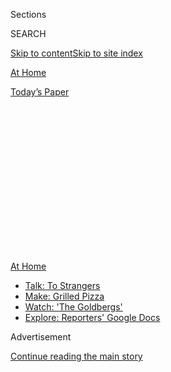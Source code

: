 <div id="app">

<div>

<div>

<div>

<div class="NYTAppHideMasthead css-1q2w90k e1suatyy0">

<div class="section css-ui9rw0 e1suatyy2">

<div class="css-eph4ug er09x8g0">

<div class="css-6n7j50">

</div>

<span class="css-1dv1kvn">Sections</span>

<div class="css-10488qs">

<span class="css-1dv1kvn">SEARCH</span>

</div>

[Skip to content](#site-content)[Skip to site index](#site-index)

</div>

<div id="masthead-section-label" class="css-1wr3we4 eaxe0e00">

[At
Home](https://www.nytimes.com/spotlight/at-home)

</div>

<div class="css-10698na e1huz5gh0">

</div>

</div>

<div id="masthead-bar-one" class="section hasLinks css-15hmgas e1csuq9d3">

<div class="css-uqyvli e1csuq9d0">

</div>

<div class="css-1uqjmks e1csuq9d1">

</div>

<div class="css-9e9ivx">

[](https://myaccount.nytimes.com/auth/login?response_type=cookie&client_id=vi)

</div>

<div class="css-1bvtpon e1csuq9d2">

[Today’s
Paper](https://www.nytimes.com/section/todayspaper)

</div>

</div>

</div>

</div>

<div data-aria-hidden="false">

<div id="site-content" data-role="main">

<div>

<div class="css-1aor85t" style="opacity:0.000000001;z-index:-1;visibility:hidden">

<div class="css-1hqnpie">

<div class="css-epjblv">

<span class="css-17xtcya">[At
Home](/spotlight/at-home)</span><span class="css-x15j1o">|</span><span class="css-fwqvlz">Spend
Time with Shakespeare’s Family and Take a Master Class in
Ballet</span>

</div>

<div class="css-k008qs">

<div class="css-1iwv8en">

<span class="css-18z7m18"></span>

<div>

</div>

</div>

<span class="css-1n6z4y">https://nyti.ms/33dVPcc</span>

<div class="css-1705lsu">

<div class="css-4xjgmj">

<div class="css-4skfbu" data-role="toolbar" data-aria-label="Social Media Share buttons, Save button, and Comments Panel with current comment count" data-testid="share-tools">

  - 
  - 
  - 
  - 
    
    <div class="css-6n7j50">
    
    </div>

  - 

</div>

</div>

</div>

</div>

</div>

</div>

<div id="NYT_TOP_BANNER_REGION" class="css-13pd83m">

<div>

<div id="maps-athome-menu" class="section interactive-content interactive-size-medium css-1edisqu">

<div class="css-17ih8de interactive-body">

<div class="at-home-nav__innerContainer">

<div class="at-home-nav__title">

[At
Home](https://www.nytimes.com/spotlight/at-home?action=click&pgtype=Article&state=default&region=TOP_BANNER&context=at_home_menu)

</div>

  - [Talk: To
    Strangers](https://www.nytimes.com/2020/08/03/well/family/the-benefits-of-talking-to-strangers.html?action=click&pgtype=Article&state=default&region=TOP_BANNER&context=at_home_menu)
  - [Make: Grilled
    Pizza](https://www.nytimes.com/2020/08/01/at-home/coronavirus-make-pizza-on-a-grill.html?action=click&pgtype=Article&state=default&region=TOP_BANNER&context=at_home_menu)
  - [Watch: 'The
    Goldbergs'](https://www.nytimes.com/2020/07/31/arts/television/goldbergs-abc-stream.html?action=click&pgtype=Article&state=default&region=TOP_BANNER&context=at_home_menu)
  - [Explore: Reporters' Google
    Docs](https://www.nytimes.com/interactive/2020/at-home/even-more-reporters-editors-diaries-lists-recommendations.html?action=click&pgtype=Article&state=default&region=TOP_BANNER&context=at_home_menu)

</div>

</div>

</div>

</div>

</div>

<div id="top-wrapper" class="css-1sy8kpn">

<div id="top-slug" class="css-l9onyx">

Advertisement

</div>

[Continue reading the main
story](#after-top)

<div class="ad top-wrapper" style="text-align:center;height:100%;display:block;min-height:250px">

<div id="top" class="place-ad" data-position="top" data-size-key="top">

</div>

</div>

<div id="after-top">

</div>

</div>

<div>

<div id="sponsor-wrapper" class="css-1hyfx7x">

<div id="sponsor-slug" class="css-19vbshk">

Supported by

</div>

[Continue reading the main
story](#after-sponsor)

<div id="sponsor" class="ad sponsor-wrapper" style="text-align:center;height:100%;display:block">

</div>

<div id="after-sponsor">

</div>

</div>

<div class="css-186x18t">

</div>

<div class="css-1vkm6nb ehdk2mb0">

# Spend Time with Shakespeare’s Family and Take a Master Class in Ballet

</div>

As August arrives, you can learn how an author conjured Elizabethan
England and engage your children’s five senses in a mystery
game.

<div class="css-79elbk" data-testid="photoviewer-wrapper">

<div class="css-z3e15g" data-testid="photoviewer-wrapper-hidden">

</div>

<div class="css-1a48zt4 ehw59r15" data-testid="photoviewer-children">

![<span class="css-cnj6d5 e1z0qqy90" itemprop="copyrightHolder"><span class="css-1ly73wi e1tej78p0">Credit...</span><span><span>Jackson
Gibbs</span></span></span>](https://static01.nyt.com/images/2020/08/02/multimedia/02AH-calendar2-illo-web/02AH-calendar2-illo-web-articleLarge.jpg?quality=75&auto=webp&disable=upscale)

</div>

</div>

<div class="css-18e8msd">

<div class="css-vp77d3 epjyd6m0">

<div class="css-1baulvz">

By [<span class="css-1baulvz" itemprop="name">Adriana
Balsamo</span>](https://www.nytimes.com/by/adriana-balsamo) and
[<span class="css-1baulvz last-byline" itemprop="name">Hilary
Moss</span>](https://www.nytimes.com/by/hilary-moss)

</div>

</div>

  - 
    
    <div class="css-ld3wwf e16638kd2">
    
    Aug. 1,
    2020
    
    </div>

  - 
    
    <div class="css-4xjgmj">
    
    <div class="css-d8bdto" data-role="toolbar" data-aria-label="Social Media Share buttons, Save button, and Comments Panel with current comment count" data-testid="share-tools">
    
      - 
      - 
      - 
      - 
        
        <div class="css-6n7j50">
        
        </div>
    
      - 
    
    </div>
    
    </div>

</div>

</div>

<div class="section meteredContent css-1r7ky0e" name="articleBody" itemprop="articleBody">

<div class="css-1fanzo5 StoryBodyCompanionColumn">

<div class="css-53u6y8">

*Here is a sampling of the week’s events and how to tune in (all times
are Eastern). Note that events are subject to change after publication.*

-----

## Monday

The **multimedia artist** **[Tony
Oursler](https://www.nytimes.com/2015/06/09/t-magazine/tony-oursler-home-studio-tour.html)**
explores how technology touches humanity through pieces that blend
video, painting and collage. In his mesmerizing exhibition **“Magical
Variations,”** on Lehmann Maupin gallery’s website, Mr. Oursler wraps in
everything from 5G conspiracy theories to “The Legend of Sleepy
Hollow.”  
  
**When** Through Aug. 16  
**Where**
[lehmannmaupin.com](https://www.lehmannmaupin.com/viewing-room/tony-oursler)  
  
**Travel back to Elizabethan England** as the Black Death sets in, with
Maggie O’Farrell, the author of
“**[Hamnet](https://www.nytimes.com/2020/07/17/books/review/hamnet-maggie-ofarrell.html)**”
— one of The New York Times’s [books to watch
for](https://www.nytimes.com/2020/06/24/books/new-july-books.html) this
month. Ms. O’Farrell discusses her novel, in which she imagines the
inner workings of William Shakespeare’s family, at a virtual event held
by Politics and Prose, a bookstore in Washington, D.C.  
  
**When** 5 p.m.  
**Where**
[politics-prose.com/event](https://www.politics-prose.com/event/book/pp-live-maggie-ofarrell-hamnet-in-conversation-amity-gaige)

-----

</div>

</div>

<div class="css-1fanzo5 StoryBodyCompanionColumn">

<div class="css-53u6y8">

## Tuesday

Ponder the complexities and consequences of social interactions with the
author and podcast host **Malcolm Gladwell**. His most recent book,
“**Talking to Strangers,**” dives<span class="css-8l6xbc evw5hdy0">
</span>into the topic of first impressions — [which, he argues, are
often full of
misunderstandings](https://www.nytimes.com/2019/08/30/business/malcolm-gladwell-talking-to-strangers.html)—
and examines the ripple effect they have on society. Oliver Burkeman, a
columnist for The Guardian, joins Mr. Gladwell in conversation. Tickets
start at about $6.  
  
**When** 1:30 p.m.  
**Where**
[membership.theguardian.com/events](https://membership.theguardian.com/events)

-----

## Wednesday

As part of a celebration for its 50th anniversary, the **** **[Ballet
Hispánico](https://www.nytimes.com/2019/11/24/arts/dance/ballet-hispanico-review.html)**
**** dance company releases archival footage of “Cada Noche … Tango,”
choreographed by Graciela Daniele and performed in 1992. The piece was
inspired by Buenos Aires’s passionate underground nightlife from the
1920s and ’30s. The performance is followed by a talk with Eduardo
Vilaro, Ballet Hispánico’s artistic director and chief executive, and
some of the dancers.  
  
**When** 7 p.m.  
**Where**
[ballethispanico.org/bunidos/watch-party](http://r20.rs6.net/tn.jsp?f=001_OFfEphF10YZ0-xbGzNCumLortXyKLcRheOhwr0XLWtvahF7bSg32WekAkesfMsmNiMlfbgkcfdvMW9kj5G5jo6vqo9r4Q_2KntBZsbwGWrT4V4mfOq6iRLIGwqAaR35sRgWiaFm__ou0GAnhiJIJhvAOkwN-Aef-v_jr14ojl6dyO1I3g6Oje3wSlCUlVf5p5r2vUqCg11WNXY5jri_NA==&c=kJatXI4cJaEJSfIoW6aZUvG23ITP-YMH-FZGBLLT4aZqaYX8iL1bGg==&ch=jtv5g6Fw5AS-c0CZDIngHS4580VSgllMogfK8wt_zmrBMvScABCZyA==)

-----

## Thursday

**Listen to**, and learn about, **the Stonehill Recordings** made in
1948 by Ben Stonehill, a collector of folklore. He cataloged more than
1,000 songs from refugees of the Holocaust who, at the time, were living
at the Hotel Marseilles on New York’s Upper West Side. Miriam Isaacs, a
Yiddish scholar, explains more of the back story and the musician
Vladimir Fridman performs at an online program hosted by the Museum of
Jewish Heritage in Manhattan.

</div>

</div>

<div class="css-1fanzo5 StoryBodyCompanionColumn">

<div class="css-53u6y8">

**When** 2 p.m.  
**Where**
[mjhnyc.org/events](https://mjhnyc.org/events/survivor-songs-amazing-stonehill-recordings/)

**Unleash your inner writer** with the award-winning author ****
**[Curtis
Sittenfeld](https://www.nytimes.com/2020/07/18/at-home/coronavirus-fiction-writing.html)**.
She shares her tips for writing short fiction and overcoming mental
blocks with Amy Virshup, the editor of Travel and At Home for The New
York Times. Send the opening sentence<span class="css-8l6xbc evw5hdy0">
</span>of your short story to <athome@nytimes.com> with the subject line
“My Short Story,” and it may be read live.  
  
**When** 6 p.m.  
**Where**
[timesevents.nytimes.com](https://timesevents.nytimes.com/astorywritingclasswithcurtissittenfeld)

-----

## Friday

Missing your ceramics class? **The Clay Studio,** based in Philadelphia,
has an array of tutorials on projects you can do from home without a
wheel or other professional equipment. Learn about the importance of
underglazing and find out how to make prints from your clay creations.  
  
**When** Anytime  
**Where**
[theclaystudio.org/clay-at-home-tutorials](https://www.theclaystudio.org/clay-at-home-tutorials)

-----

## Saturday

Start your weekend with a **viewing of “Who’s There?,”** a play directed
by Sim Yan Ying, a performer and playwright from Singapore currently
based in New York, and Alvin Tan, the founder and artistic director of
The Necessary Stage, a nonprofit theater company in Singapore. “Who’s
There?” delves into themes of racial injustices with artists
participating from the United States, Singapore and Malaysia all in real
time on Zoom. Tickets are donation based, with a suggestion of $10 and a
minimum of $1.  
  
**When** 10 a.m.  
**Where**
[newohiotheatre.org/whos-there.htm](http://newohiotheatre.org/whos-there.htm)

-----

<div class="css-79elbk" data-testid="photoviewer-wrapper">

<div class="css-z3e15g" data-testid="photoviewer-wrapper-hidden">

</div>

<div class="css-1a48zt4 ehw59r15" data-testid="photoviewer-children">

<div class="css-zgakxe erfvjey0">

<span class="css-1ly73wi e1tej78p0">Image</span>

<div class="css-zjzyr8">

<div data-testid="lazyimage-container" style="height:386.6666666666667px">

</div>

</div>

</div>

<span class="css-cnj6d5 e1z0qqy90" itemprop="copyrightHolder"><span class="css-1ly73wi e1tej78p0">Credit...</span><span>Jackson
Gibbs</span></span>

</div>

</div>

</div>

</div>

<div class="css-1fanzo5 StoryBodyCompanionColumn">

<div class="css-53u6y8">

## Sunday

Combine snack time and play time with the **[Children’s Museum of
Manhattan](https://cmom.org/)’s** **mystery taste testing guide**, ****
which engages all five senses by suggesting different foods to taste and
questions to ask your children. This game is also a good way of subtly
encouraging them to expand their palates — studies show that it can take
several tries [before kids start to like a new
food](https://www.nytimes.com/article/kids-healthy-eating-habits.html).
Best for ages 4 and up.

**When** Anytime  
**Where**
[athome.cmom.org](https://athome.cmom.org/mystery-taste-testing-and-movement-game/)

</div>

</div>

</div>

<div>

</div>

<div>

</div>

<div>

</div>

<div>

<div id="bottom-wrapper" class="css-1ede5it">

<div id="bottom-slug" class="css-l9onyx">

Advertisement

</div>

[Continue reading the main
story](#after-bottom)

<div id="bottom" class="ad bottom-wrapper" style="text-align:center;height:100%;display:block;min-height:90px">

</div>

<div id="after-bottom">

</div>

</div>

</div>

</div>

</div>

## Site Index

<div>

</div>

## Site Information Navigation

  - [© <span>2020</span> <span>The New York Times
    Company</span>](https://help.nytimes.com/hc/en-us/articles/115014792127-Copyright-notice)

<!-- end list -->

  - [NYTCo](https://www.nytco.com/)
  - [Contact
    Us](https://help.nytimes.com/hc/en-us/articles/115015385887-Contact-Us)
  - [Work with us](https://www.nytco.com/careers/)
  - [Advertise](https://nytmediakit.com/)
  - [T Brand Studio](http://www.tbrandstudio.com/)
  - [Your Ad
    Choices](https://www.nytimes.com/privacy/cookie-policy#how-do-i-manage-trackers)
  - [Privacy](https://www.nytimes.com/privacy)
  - [Terms of
    Service](https://help.nytimes.com/hc/en-us/articles/115014893428-Terms-of-service)
  - [Terms of
    Sale](https://help.nytimes.com/hc/en-us/articles/115014893968-Terms-of-sale)
  - [Site
    Map](https://spiderbites.nytimes.com)
  - [Help](https://help.nytimes.com/hc/en-us)
  - [Subscriptions](https://www.nytimes.com/subscription?campaignId=37WXW)

</div>

</div>

</div>

</div>

